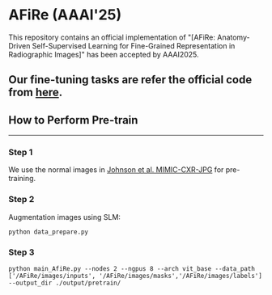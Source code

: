# AFiRe (AAAI'25)
This repository contains an official implementation of "[AFiRe: Anatomy-Driven Self-Supervised Learning for Fine-Grained Representation in Radiographic Images]" has been accepted by AAAI2025. 

**Our fine-tuning tasks are refer the official code from [here](https://github.com/RL4M/MRM-pytorch).**
----
## How to Perform Pre-train
----
### Step 1
We use the normal images in  [Johnson et al. MIMIC-CXR-JPG](https://physionet.org/content/mimic-cxr-jpg/2.0.0/) for pre-training.
### Step 2
Augmentation images using SLM:
```
python data_prepare.py
```
### Step 3
```
python main_AfiRe.py --nodes 2 --ngpus 8 --arch vit_base --data_path ['/AFiRe/images/inputs', '/AFiRe/images/masks','/AFiRe/images/labels'] --output_dir ./output/pretrain/
```

